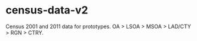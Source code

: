 # census-data-v2
Census 2001 and 2011 data for prototypes. OA > LSOA > MSOA > LAD/CTY > RGN > CTRY.
